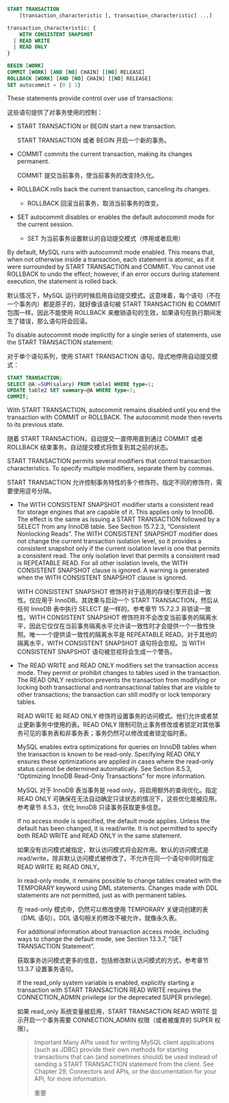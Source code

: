 ```sql
START TRANSACTION
    [transaction_characteristic [, transaction_characteristic] ...]

transaction_characteristic: {
    WITH CONSISTENT SNAPSHOT
  | READ WRITE
  | READ ONLY
}

BEGIN [WORK]
COMMIT [WORK] [AND [NO] CHAIN] [[NO] RELEASE]
ROLLBACK [WORK] [AND [NO] CHAIN] [[NO] RELEASE]
SET autocommit = {0 | 1}
```

These statements provide control over use of transactions:

这些语句提供了对事务使用的控制：

* START TRANSACTION or BEGIN start a new transaction.

  START TRANSACTION 或者 BEGIN 开启一个新的事务。

* COMMIT commits the current transaction, making its changes permanent.

  COMMIT 提交当前事务，使当前事务的改变持久化。

* ROLLBACK rolls back the current transaction, canceling its changes.
  * ROLLBACK 回滚当前事务，取消当前事务的改变。

* SET autocommit disables or enables the default autocommit mode for the current session.
  * SET 为当前事务设置默认的自动提交模式（停用或者启用）

By default, MySQL runs with autocommit mode enabled. This means that, when not otherwise inside a transaction, each statement is atomic, as if it were surrounded by START TRANSACTION and COMMIT. You cannot use ROLLBACK to undo the effect; however, if an error occurs during statement execution, the statement is rolled back.

默认情况下，MySQL 运行的时候启用自动提交模式。这意味着，每个语句（不在一个事务内）都是原子的，就好像该语句被 START TRANSACTION 和 COMMIT 包围一样。因此不能使用 ROLLBACK 来撤销语句的生效，如果语句在执行期间发生了错误，那么语句将会回滚。

To disable autocommit mode implicitly for a single series of statements, use the START TRANSACTION statement:

对于单个语句系列，使用 START TRANSACTION 语句，隐式地停用自动提交模式：

```sql
START TRANSACTION;
SELECT @A:=SUM(salary) FROM table1 WHERE type=1;
UPDATE table2 SET summary=@A WHERE type=1;
COMMIT;
```

With START TRANSACTION, autocommit remains disabled until you end the transaction with COMMIT or ROLLBACK. The autocommit mode then reverts to its previous state.

随着 START TRANSACTION，自动提交一直停用直到通过 COMMIT 或者 ROLLBACK 结束事务。自动提交模式将恢复到其之前的状态。

START TRANSACTION permits several modifiers that control transaction characteristics. To specify multiple modifiers, separate them by commas.

START TRANSACTION 允许控制事务特性的多个修饰符。指定不同的修饰符，需要使用逗号分隔。

* The WITH CONSISTENT SNAPSHOT modifier starts a consistent read for storage engines that are capable of it. This applies only to InnoDB. The effect is the same as issuing a START TRANSACTION followed by a SELECT from any InnoDB table. See Section 15.7.2.3, “Consistent Nonlocking Reads”. The WITH CONSISTENT SNAPSHOT modifier does not change the current transaction isolation level, so it provides a consistent snapshot only if the current isolation level is one that permits a consistent read. The only isolation level that permits a consistent read is REPEATABLE READ. For all other isolation levels, the WITH CONSISTENT SNAPSHOT clause is ignored. A warning is generated when the WITH CONSISTENT SNAPSHOT clause is ignored.

  WITH CONSISTENT SNAPSHOT 修饰符对于适用的存储引擎开启读一致性。仅应用于 InnoDB。其效果与启动一个 START TRANSACTION，然后从任何 InnoDB 表中执行 SELECT 是一样的。参考章节 15.7.2.3 非锁读一致性。WITH CONSISTENT SNAPSHOT 修饰符并不会改变当前事务的隔离水平，因此它仅仅在当前事务隔离水平允许读一致性时才会提供一个一致性快照。唯一一个提供读一致性的隔离水平是 REPEATABLE READ。对于其他的隔离水平，WITH CONSISTENT SNAPSHOT 语句将会忽视。当 WITH CONSISTENT SNAPSHOT 语句被忽视将会生成一个警告。

* The READ WRITE and READ ONLY modifiers set the transaction access mode. They permit or prohibit changes to tables used in the transaction. The READ ONLY restriction prevents the transaction from modifying or locking both transactional and nontransactional tables that are visible to other transactions; the transaction can still modify or lock temporary tables.

  READ WRITE 和 READ ONLY 修饰符设置事务的访问模式。他们允许或者禁止更新事务中使用的表。READ ONLY 限制可防止事务修改或者锁定对其他事务可见的事务表和非事务表；事务仍然可以修改或者锁定临时表。

  MySQL enables extra optimizations for queries on InnoDB tables when the transaction is known to be read-only. Specifying READ ONLY ensures these optimizations are applied in cases where the read-only status cannot be determined automatically. See Section 8.5.3, “Optimizing InnoDB Read-Only Transactions” for more information.

  MySQL 对于 InnoDB 表当事务是 read only，将启用额外的查询优化。指定 READ ONLY 可确保在无法自动确定只读状态的情况下，这些优化能被应用。参考章节 8.5.3，优化 InnoDB 只读事务获取更多信息。

  If no access mode is specified, the default mode applies. Unless the default has been changed, it is read/write. It is not permitted to specify both READ WRITE and READ ONLY in the same statement.

  如果没有访问模式被指定，默认访问模式将会起作用。默认的访问模式是 read/write，除非默认访问模式被修改了。不允许在同一个语句中同时指定 READ WRITE 和 READ ONLY。

  In read-only mode, it remains possible to change tables created with the TEMPORARY keyword using DML statements. Changes made with DDL statements are not permitted, just as with permanent tables.

  在 read-only 模式中，仍然可以修改使用 TEMPORARY 关键词创建的表（DML 语句）。DDL 语句相关的修改不被允许，就像永久表。

  For additional information about transaction access mode, including ways to change the default mode, see Section 13.3.7, “SET TRANSACTION Statement”.

  获取事务访问模式更多的信息，包括修改默认访问模式的方式，参考章节 13.3.7 设置事务语句。

  If the read_only system variable is enabled, explicitly starting a transaction with START TRANSACTION READ WRITE requires the CONNECTION_ADMIN privilege (or the deprecated SUPER privilege).

  如果 read_only 系统变量被启用，START TRANSACTION READ WRITE 显示开启一个事务需要 CONNECTION_ADMIN 权限（或者被废弃的 SUPER 权限）。

  >Important
  >Many APIs used for writing MySQL client applications (such as JDBC) provide their own methods for starting transactions that can (and sometimes should) be used instead of sending a START TRANSACTION statement from the client. See Chapter 29, Connectors and APIs, or the documentation for your API, for more information.
  >
  >重要































